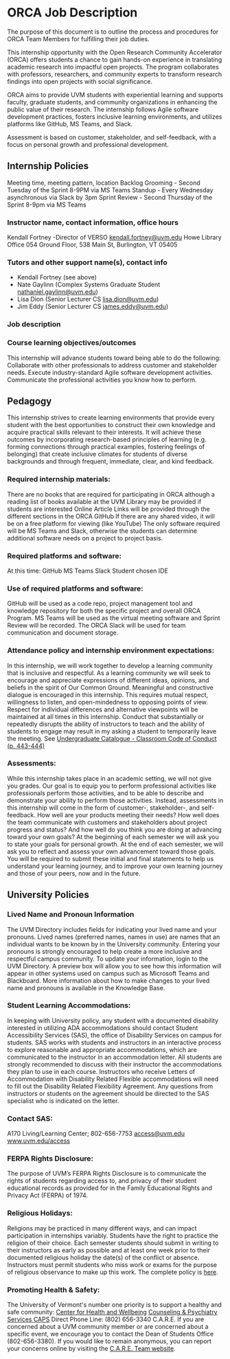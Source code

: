 # ORCA Job Description

The purpose of this document is to outline the process and procedures for ORCA Team Members for fulfilling their job duties. 

This internship opportunity with the Open Research Community Accelerator (ORCA) offers students a chance to gain hands-on experience in translating academic research into impactful open projects. The program collaborates with professors, researchers, and community experts to transform research findings into open projects with social significance. 

ORCA aims to provide UVM students with experiential learning and supports faculty, graduate students, and community organizations in enhancing the public value of their research. The internship follows Agile software development practices, fosters inclusive learning environments, and utilizes platforms like GitHub, MS Teams, and Slack. 

Assessment is based on customer, stakeholder, and self-feedback, with a focus on personal growth and professional development. 

## Internship Policies
Meeting time, meeting pattern, location 
Backlog Grooming - Second Tuesday of the Sprint 8-9PM via MS Teams
Standup - Every Wednesday asynchronous via Slack by 3pm
Sprint Review - Second Thursday of the Sprint 8-9pm via MS Teams
### Instructor name, contact information, office hours
Kendall Fortney -Director of VERSO kendall.fortney@uvm.edu Howe Library Office 054 Ground Floor, 538 Main St, Burlington, VT 05405
### Tutors and other support name(s), contact info
- Kendall Fortney (see above)
- Nate Gaylinn (Complex Systems Graduate Student nathaniel.gaylinn@uvm.edu)
- Lisa Dion (Senior Lecturer CS lisa.dion@uvm.edu)
- Jim Eddy (Senior Lecturer CS james.eddy@uvm.edu)
###  Job description


### Course learning objectives/outcomes
This internship will advance students toward being able to do the following:
Collaborate with other professionals to address customer and stakeholder needs.
Execute industry-standard Agile software development activities.
Communicate the professional activities you know how to perform.

## Pedagogy
This internship strives to create learning environments that provide every student with the best opportunities to construct their own knowledge and acquire practical skills relevant to their interests. It will achieve these outcomes by incorporating research-based principles of learning (e.g. forming connections through practical examples, fostering feelings of belonging) that create inclusive climates for students of diverse backgrounds and through frequent, immediate, clear, and kind feedback.
### Required internship materials:
There are no books that are required for participating in ORCA although a reading list of books available at the UVM Library may be provided if students are interested
Online Article Links will be provided through the different sections in the ORCA GitHub
If there are any shared video, it will be on a free platform for viewing (like YouTube)
The only software required will be MS Teams and Slack, otherwise the students can determine additional software needs on a project to project basis. 
### Required platforms and software: 
At this time:
GitHub
MS Teams
Slack
Student chosen IDE
### Use of required platforms and software:
GitHub will be used as a code repo, project management tool and knowledge repository for both the specific project and overall ORCA Program. MS Teams will be used as the virtual meeting software and Sprint Review will be recorded. The ORCA Slack will be used for team communication and document storage.
### Attendance policy and internship environment expectations: 
In this internship, we will work together to develop a learning community that is inclusive and respectful. As a learning community we will seek to encourage and appreciate expressions of different ideas, opinions, and beliefs in the spirit of Our Common Ground. Meaningful and constructive dialogue is encouraged in this internship. This requires mutual respect, willingness to listen, and open-mindedness to opposing points of view. Respect for individual differences and alternative viewpoints will be maintained at all times in this internship. Conduct that substantially or repeatedly disrupts the ability of instructors to teach and the ability of students to engage may result in my asking a student to temporarily leave the meeting. See [Undergraduate Catalogue - Classroom Code of Conduct (p. 443-444)](https://catalogue.uvm.edu/undergraduate/academicinfo/rightsandresponsibilities/)
### Assessments:
While this internship takes place in an academic setting, we will not give you grades. Our goal is to equip you to perform professional activities like professionals perform those activities, and to be able to describe and demonstrate your ability to perform those activities.
Instead, assessments in this internship will come in the form of customer-, stakeholder-, and self-feedback. How well are your products meeting their needs? How well does the team communicate with customers and stakeholders about project progress and status? And how well do you think you are doing at advancing toward your own goals?
At the beginning of each semester we will ask you to state your goals for personal growth. At the end of each semester, we will ask you to reflect and assess your own advancement toward those goals. You will be required to submit these initial and final statements to help us understand your learning journey, and to improve your own learning journey and those of your peers, now and in the future.

## University Policies
### Lived Name and Pronoun Information
The UVM Directory includes fields for indicating your lived name and your pronouns. Lived names (preferred names, names in use) are names that an individual wants to be known by in the University community. Entering your pronouns is strongly encouraged to help create a more inclusive and respectful campus community. To update your information, login to the UVM Directory. A preview box will allow you to see how this information will appear in other systems used on campus such as Microsoft Teams and Blackboard.
More information about how to make changes to your lived name and pronouns is available in the Knowledge Base. 
### Student Learning Accommodations: 
In keeping with University policy, any student with a documented disability interested in utilizing ADA accommodations should contact Student Accessibility Services (SAS), the office of Disability Services on campus for students.  SAS works with students and instructors in an interactive process to explore reasonable and appropriate accommodations, which are communicated to the instructor in an accommodation letter. All students are strongly recommended to discuss with their instructor the accommodations they plan to use in each course. Instructors who receive Letters of Accommodation with Disability Related Flexible accommodations will need to fill out the Disability Related Flexibility Agreement.  Any questions from instructors or students on the agreement should be directed to the SAS specialist who is indicated on the letter. 
### Contact SAS:
A170 Living/Learning Center;
802-656-7753
access@uvm.edu 
www.uvm.edu/access
### FERPA Rights Disclosure: 
The purpose of UVM’s FERPA Rights Disclosure is to communicate the rights of students regarding access to, and privacy of their student educational records as provided for in the Family Educational Rights and Privacy Act (FERPA) of 1974. 
### Religious Holidays: 
Religions may be practiced in many different ways, and can impact participation in internships variably. Students have the right to practice the religion of their choice. Each semester students should submit in writing to their instructors as early as possible and at least one week prior to their documented religious holiday the date(s) of the conflict or absence. Instructors must permit students who miss work or exams for the purpose of religious observance to make up this work. The complete policy is [here](https://www.uvm.edu/registrar/religious-holidays). 
### Promoting Health & Safety:  
The University of Vermont's number one priority is to support a healthy and safe community: 
[Center for Health and Wellbeing](https://www.uvm.edu/health)
[Counseling & Psychiatry Services CAPS](https://www.uvm.edu/health/CAPS)  Direct Phone Line: (802) 656-3340
C.A.R.E.  If you are concerned about a UVM community member or are concerned about a specific event, we encourage you to contact the Dean of Students Office (802-656-3380).   If you would like to remain anonymous, you can report your concerns online by visiting the [C.A.R.E. Team website](https://www.uvm.edu/deanofstudents/student_advocacy/care_form).
